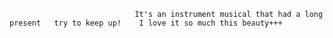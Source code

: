                                 It's an instrument musical that had a long present   try to keep up!    I love it so much this beauty+++           
              
              